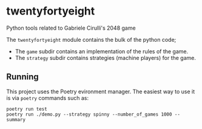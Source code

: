 twentyfortyeight
================

Python tools related to Gabriele Cirulli's 2048 game

The `twentyfortyeight` module contains the bulk of the python code;
 * The `game` subdir contains an implementation of the rules of the game.
 * The `strategy` subdir contains strategies (machine players) for the game.

Running
-------

This project uses the Poetry evironment manager.  The easiest way to use it
is via `poetry` commands such as:

```
poetry run test
poetry run ./demo.py --strategy spinny --number_of_games 1000 --summary
```

